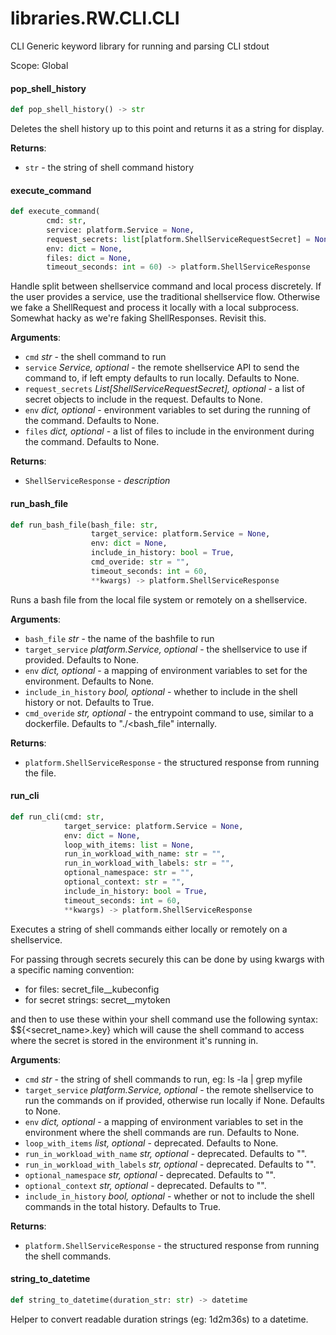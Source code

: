 <a id="libraries.RW.CLI.CLI"></a>

# libraries.RW.CLI.CLI

CLI Generic keyword library for running and parsing CLI stdout

Scope: Global

<a id="libraries.RW.CLI.CLI.pop_shell_history"></a>

#### pop\_shell\_history

```python
def pop_shell_history() -> str
```

Deletes the shell history up to this point and returns it as a string for display.

**Returns**:

- `str` - the string of shell command history

<a id="libraries.RW.CLI.CLI.execute_command"></a>

#### execute\_command

```python
def execute_command(
        cmd: str,
        service: platform.Service = None,
        request_secrets: list[platform.ShellServiceRequestSecret] = None,
        env: dict = None,
        files: dict = None,
        timeout_seconds: int = 60) -> platform.ShellServiceResponse
```

Handle split between shellservice command and local process discretely.
If the user provides a service, use the traditional shellservice flow.
Otherwise we fake a ShellRequest and process it locally with a local subprocess.
Somewhat hacky as we're faking ShellResponses. Revisit this.

**Arguments**:

- `cmd` _str_ - the shell command to run
- `service` _Service, optional_ - the remote shellservice API to send the command to, if left empty defaults to run locally. Defaults to None.
- `request_secrets` _List[ShellServiceRequestSecret], optional_ - a list of secret objects to include in the request. Defaults to None.
- `env` _dict, optional_ - environment variables to set during the running of the command. Defaults to None.
- `files` _dict, optional_ - a list of files to include in the environment during the command. Defaults to None.
  

**Returns**:

- `ShellServiceResponse` - _description_

<a id="libraries.RW.CLI.CLI.run_bash_file"></a>

#### run\_bash\_file

```python
def run_bash_file(bash_file: str,
                  target_service: platform.Service = None,
                  env: dict = None,
                  include_in_history: bool = True,
                  cmd_overide: str = "",
                  timeout_seconds: int = 60,
                  **kwargs) -> platform.ShellServiceResponse
```

Runs a bash file from the local file system or remotely on a shellservice.

**Arguments**:

- `bash_file` _str_ - the name of the bashfile to run
- `target_service` _platform.Service, optional_ - the shellservice to use if provided. Defaults to None.
- `env` _dict, optional_ - a mapping of environment variables to set for the environment. Defaults to None.
- `include_in_history` _bool, optional_ - whether to include in the shell history or not. Defaults to True.
- `cmd_overide` _str, optional_ - the entrypoint command to use, similar to a dockerfile. Defaults to "./<bash_file" internally.
  

**Returns**:

- `platform.ShellServiceResponse` - the structured response from running the file.

<a id="libraries.RW.CLI.CLI.run_cli"></a>

#### run\_cli

```python
def run_cli(cmd: str,
            target_service: platform.Service = None,
            env: dict = None,
            loop_with_items: list = None,
            run_in_workload_with_name: str = "",
            run_in_workload_with_labels: str = "",
            optional_namespace: str = "",
            optional_context: str = "",
            include_in_history: bool = True,
            timeout_seconds: int = 60,
            **kwargs) -> platform.ShellServiceResponse
```

Executes a string of shell commands either locally or remotely on a shellservice.

For passing through secrets securely this can be done by using kwargs with a specific naming convention:
- for files: secret_file__kubeconfig
- for secret strings: secret__mytoken

and then to use these within your shell command use the following syntax: $${<secret_name>.key} which will cause the shell command to access where
the secret is stored in the environment it's running in.

**Arguments**:

- `cmd` _str_ - the string of shell commands to run, eg: ls -la | grep myfile
- `target_service` _platform.Service, optional_ - the remote shellservice to run the commands on if provided, otherwise run locally if None. Defaults to None.
- `env` _dict, optional_ - a mapping of environment variables to set in the environment where the shell commands are run. Defaults to None.
- `loop_with_items` _list, optional_ - deprecated. Defaults to None.
- `run_in_workload_with_name` _str, optional_ - deprecated. Defaults to "".
- `run_in_workload_with_labels` _str, optional_ - deprecated. Defaults to "".
- `optional_namespace` _str, optional_ - deprecated. Defaults to "".
- `optional_context` _str, optional_ - deprecated. Defaults to "".
- `include_in_history` _bool, optional_ - whether or not to include the shell commands in the total history. Defaults to True.
  

**Returns**:

- `platform.ShellServiceResponse` - the structured response from running the shell commands.

<a id="libraries.RW.CLI.CLI.string_to_datetime"></a>

#### string\_to\_datetime

```python
def string_to_datetime(duration_str: str) -> datetime
```

Helper to convert readable duration strings (eg: 1d2m36s) to a datetime.

